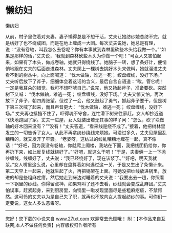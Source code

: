 # 懒纺妇

懒纺妇 

从前，村子里住着对夫妻。妻子懒得总是不想干活，丈夫让她纺纱她总纺不完，就是纺好了也不绕成团，而是在地上缠成一大团。每次丈夫说她，她总是有理，说：“没有卷轴，叫我怎么去卷呢？你有本事就到森林里砍些木头给我做一个。”“如果是那样的话，”丈夫说，“我就到森林砍些木头为你做一个吧！”可女人又害怕起来，如果有了木头，做成卷轴，她就只得绕线了。她脑子一转，想了条好计，便悄悄地跟在丈夫的后面走进森林。丈夫爬上一棵树去挑好木头来做料，她就溜进丈夫看不到的树丛中，向上面喊道： 
“伐木做轴，难逃一死； 
绞盘缠线，没好下场。” 
丈夫听后放下了斧子，细细体会着这话的含义，最后自言自语道：“唉，管它呢！一定是我耳朵的错觉，我可不想吓唬自己。”说完，他又扬起斧子，准备要砍。突然树下又喊： 
“伐木做轴，难逃一死； 
绞盘缠线，没好下场。” 
丈夫又惊又怕，再次放下了斧子，朝四周张望。但过了一会，他又鼓起了勇气，抓起斧子要干，但是树下第三次喊了起来，而且声音更大： 
“伐木做轴，难逃一死； 
绞盘缠线，没好下场。” 
丈夫再也抵挡不住了，吓得魂不守舍，连忙滑下树来往家赶。女人却抄近道飞快地跑回了家。丈夫一进屋，女人就装出若无其事的样子问：“怎么，砍了块做轴的好木回来没有？”“没有！”丈夫答道，“看来线是绕不成了。”接着，他把树林里发生的一切告诉了女人。从此不再拿纺纱绕线来烦她。可没过多久，丈夫见屋里乱糟糟的，就又发开了牢骚。 
“老婆呀，这纺过的线乱糟糟地缠在一起，真不像话！”“好吧，因为我没有卷轴，你就爬上阁楼，我站在下面，我把线团扔给你，你再扔下来，如此反复线就绕好了。”“好吧，就这么干吧！”于是，夫妻俩一上一下抛纱缠线，线缠好了，丈夫说：“我已经绕好了，现在该浆了。”“好吧，明天我就浆。”女人嘴里这么说，心里却在盘算着如何逃过这一关，于是又生出了条懒计来。第二天早上一起来，她就生起了火，再把锅架在上面。可她没把纱线放进锅里，放进的却是些粗麻疙瘩。然后她走到床边对睡着的丈夫说：“我要出去一趟，你照看一下锅里的纱线。你得留点神，如果鸡叫了还不去看，纱线就会变成乱麻团。”丈夫怕误事，赶紧起身，来到厨房里，向锅里一瞅发现里面尽是些粗麻疙瘩，不禁愕然。这可怜的丈夫以为是自己失了职，就再也不敢向女人提起纺纱的事。可你们一定要说，这女人多么恶毒呀。 

                  
--------------------
您好！您下载的小说来自 www.27txt.com 欢迎常去光顾哦！
附：【本作品来自互联网,本人不做任何负责】内容版权归作者所有